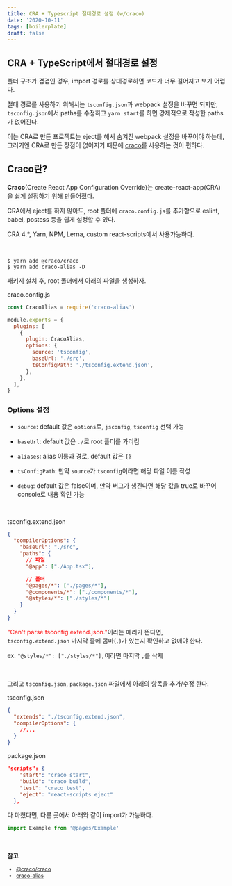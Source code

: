 ```yaml
---
title: CRA + Typescript 절대경로 설정 (w/craco)
date: '2020-10-11'
tags: [boilerplate]
draft: false
---
```


## CRA + TypeScript에서 절대경로 설정

폴더 구조가 겹겹인 경우, import 경로를 상대경로하면 코드가 너무 길어지고 보기 어렵다.

절대 경로를 사용하기 위해서는 `tsconfig.json`과 webpack 설정을 바꾸면 되지만, `tsconfig.json`에서 paths를 수정하고 `yarn start`를 하면 강제적으로 작성한 paths가 없어진다.

이는 CRA로 만든 프로젝트는 eject를 해서 숨겨진 webpack 설정을 바꾸어야 하는데, 그러기엔 CRA로 만든 장점이 없어지기 때문에 [craco](https://www.npmjs.com/package/@craco/craco)를 사용하는 것이 편하다.

## Craco란?

**Craco**(Create React App Configuration Override)는 create-react-app(CRA)을 쉽게 설정하기 위해 만들어졌다.

CRA에서 eject를 하지 않아도, root 폴더에 `craco.config.js`를 추가함으로 eslint, babel, postcss 등을 쉽게 설정할 수 있다.

CRA 4.\*, Yarn, NPM, Lerna, custom react-scripts에서 사용가능하다.

<br />

```shell
$ yarn add @craco/craco
$ yarn add craco-alias -D
```

패키지 설치 후, root 폴더에서 아래의 파일을 생성하자.

<span class="file-location">craco.config.js</span>

```js
const CracoAlias = require('craco-alias')

module.exports = {
  plugins: [
    {
      plugin: CracoAlias,
      options: {
        source: 'tsconfig',
        baseUrl: './src',
        tsConfigPath: './tsconfig.extend.json',
      },
    },
  ],
}
```

### Options 설정

- `source`: default 값은 `options`로, `jsconfig`, `tsconfig` 선택 가능

- `baseUrl`: default 값은 `./`로 root 폴더를 가리킴

- `aliases`: alias 이름과 경로, default 값은 `{}`

- `tsConfigPath`: 만약 `source`가 `tsconfig`이라면 해당 파일 이름 작성

- `debug`: default 값은 false이며, 만약 버그가 생긴다면 해당 값을 true로 바꾸어 console로 내용 확인 가능

<br />

<span class="file-location">tsconfig.extend.json</span>

```json
{
  "compilerOptions": {
    "baseUrl": "./src",
    "paths": {
      // 파일
      "@app": ["./App.tsx"],

      // 폴더
      "@pages/*": ["./pages/*"],
      "@components/*": ["./components/*"],
      "@styles/*": ["./styles/*"]
    }
  }
}
```

<span style="color: red;">"Can't parse tsconfig.extend.json."</span>이라는 에러가 뜬다면, `tsconfig.extend.json` 마지막 줄에 콤마(`,`)가 있는지 확인하고 없애야 한다.

ex. `"@styles/*": ["./styles/*"],`이라면 마지막 `,`를 삭제

<br />

그리고 `tsconfig.json`, `package.json` 파일에서 아래의 항목을 추가/수정 한다.

<span class="file-location">tsconfig.json</span>

```json
{
  "extends": "./tsconfig.extend.json",
  "compilerOptions": {
    //...
  }
}
```

<span class="file-location">package.json</span>

```json
"scripts": {
    "start": "craco start",
    "build": "craco build",
    "test": "craco test",
    "eject": "react-scripts eject"
  },
```

다 마쳤다면, 다른 곳에서 아래와 같이 import가 가능하다.

```js
import Example from '@pages/Example'
```

<br />

**참고**

<div style="font-size: 12px;">

- [@craco/craco](https://www.npmjs.com/package/@craco/craco)
- [craco-alias](https://github.com/risenforces/craco-alias#readme)

</div>
